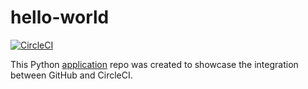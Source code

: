 # hello-world
[![CircleCI](https://circleci.com/gh/ngchanway/hello-world.svg?style=shield&circle-token=c8bc2b64e78e519bee8e1847d1b86c5ce52f558a)](https://circleci.com/gh/ngchanway/hello-world)

This Python [application](https://circleci.com/blog/setting-up-continuous-integration-with-github/) repo was created to showcase the integration between GitHub and CircleCI.
